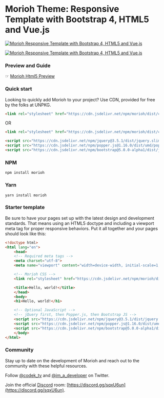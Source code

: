 # Morioh Theme: Responsive Template with Bootstrap 4, HTML5 and Vue.js

[![Morioh Responsive Template with Bootstrap 4, HTML5 and Vue.js](https://i.imgur.com/gWYKl5F.png)](https://morioh.com/www/morioh/)

[![Morioh Responsive Template with Bootstrap 4, HTML5 and Vue.js](https://i.imgur.com/tHs60Xu.png)](https://morioh.com/www/morioh/)


### Preview and Guide

☞ [Morioh Html5 Preview](https://morioh.com/www/morioh/)


### Quick start
Looking to quickly add Morioh to your project? Use CDN, provided for free by the folks at UNPKG.

```html
<link rel="stylesheet" href="https://cdn.jsdelivr.net/npm/morioh/dist/css/morioh.min.css">
```
OR

```html
<link rel="stylesheet" href="https://cdn.jsdelivr.net/npm/morioh/dist/css/morioh.min.css">
```

```html
<script src="https://cdn.jsdelivr.net/npm/jquery@3.5.1/dist/jquery.slim.min.js"></script>
<script src="https://cdn.jsdelivr.net/npm/popper.js@1.16.0/dist/umd/popper.min.js"></script>
<script src="https://cdn.jsdelivr.net/npm/bootstrap@5.0.0-alpha1/dist/js/bootstrap.min.js"></script>
```

### NPM

```
npm install morioh
```

### Yarn

```
yarn install morioh
```

### Starter template
Be sure to have your pages set up with the latest design and development standards. That means using an HTML5 doctype and including a viewport meta tag for proper responsive behaviors. Put it all together and your pages should look like this:

```html
<!doctype html>
<html lang="en">
    <head>
    <!-- Required meta tags -->
    <meta charset="utf-8">
    <meta name="viewport" content="width=device-width, initial-scale=1, shrink-to-fit=no">

    <!-- Morioh CSS -->
    <link rel="stylesheet" href="https://cdn.jsdelivr.net/npm/morioh/dist/css/morioh.min.css">

    <title>Hello, world!</title>
    </head>
    <body>
    <h1>Hello, world!</h1>

    <!-- Optional JavaScript -->
    <!-- jQuery first, then Popper.js, then Bootstrap JS -->
    <script src="https://cdn.jsdelivr.net/npm/jquery@3.5.1/dist/jquery.slim.min.js"></script>
    <script src="https://cdn.jsdelivr.net/npm/popper.js@1.16.0/dist/umd/popper.min.js"></script>
    <script src="https://cdn.jsdelivr.net/npm/bootstrap@5.0.0-alpha1/dist/js/bootstrap.min.js"></script>
    </body>
</html>
```

### Community
Stay up to date on the development of Morioh and reach out to the community with these helpful resources.

Follow [@codek_tv](https://twitter.com/codek_tv) and [@im_a_developer](https://twitter.com/im_a_developer) on Twitter.

Join the official [Discord](https://discord.gg/sqxU6un) room: [https://discord.gg/sqxU6un](https://discord.gg/sqxU6un).
